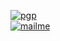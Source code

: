 
[![pgp](https://img.shields.io/badge/pgp-BCEDBF1397336B59%20-black?style=flat-square)](https://keybase.io/akaravaev)  
[![mailme](https://img.shields.io/badge/mailme-mail@akaravaev.me-black?style=flat-square)](mailto:mail@akaravaev.me)

